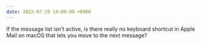 ```yaml
---
date: 2022-07-29 14:09:00 +0900
---
```


If the message list isn't active, is there really no keyboard shortcut in Apple Mail on macOS that lets you move to the next message?

